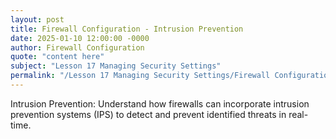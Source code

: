 ```yaml
---
layout: post
title: Firewall Configuration - Intrusion Prevention
date: 2025-01-10 12:00:00 -0000
author: Firewall Configuration
quote: "content here"
subject: "Lesson 17 Managing Security Settings"
permalink: "/Lesson 17 Managing Security Settings/Firewall Configuration/Firewall Configuration - Intrusion Prevention"
---
```


Intrusion Prevention: Understand how firewalls can incorporate intrusion prevention systems (IPS) to detect and prevent identified threats in real-time.
